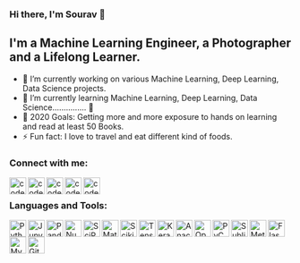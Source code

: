 ### Hi there, I'm Sourav 👋

## I'm a Machine Learning Engineer, a Photographer and a Lifelong Learner.
- 🔭 I’m currently working on various Machine Learning, Deep Learning, Data Science projects.
- 🌱 I’m currently learning Machine Learning, Deep Learning, Data Science............... 🤣
- 🥅 2020 Goals: Getting more and more exposure to hands on learning and read at least 50 Books.
- ⚡ Fun fact: I love to travel and eat different kind of foods.

### Connect with me:

[<img align="left" alt="codeSTACKr.com" width="30px" src="https://github.com/Souravban/Souravban/blob/master/assets/website.png"/>][website]
[<img align="left" alt="codeSTACKr.com" width="30px" src="https://github.com/Souravban/Souravban/blob/master/assets/gmail.png"/>][gmail]
[<img align="left" alt="codeSTACKr | LinkedIn" width="30px" src="https://github.com/Souravban/Souravban/blob/master/assets/linkedin.png"/>][linkedin]
[<img align="left" alt="codeSTACKr | Twitter" width="30px" src="https://github.com/Souravban/Souravban/blob/master/assets/medium.png"/>][medium]
[<img align="left" alt="codeSTACKr | Twitter" width="30px" src="https://github.com/Souravban/Souravban/blob/master/assets/twitter.png"/>][twitter]

<br />

### Languages and Tools:

<img align="left" alt="Python" width="30px" src="https://github.com/Souravban/Souravban/blob/master/assets/python.png"/>

<img align="left" alt="Jupyter Notebook" width="30px" src="https://github.com/Souravban/Souravban/blob/master/assets/jupyter_notebook.png"/>

<img align="left" alt="Pandas" width="30px" src="https://github.com/Souravban/Souravban/blob/master/assets/pandas.png"/>

<img align="left" alt="NumPy" width="30px" src="https://github.com/Souravban/Souravban/blob/master/assets/numpy.png"/>

<img align="left" alt="SciPy" width="30px" src="https://github.com/Souravban/Souravban/blob/master/assets/scipy.png"/>

<img align="left" alt="Matplotlib" width="30px" src="https://github.com/Souravban/Souravban/blob/master/assets/matplotlib.png"/>

<img align="left" alt="Scikit Learn" width="30px" src="https://github.com/Souravban/Souravban/blob/master/assets/scikit_learn.png"/>

<img align="left" alt="Tensorflow" width="30px" src="https://github.com/Souravban/Souravban/blob/master/assets/tensorflow.png"/>

<img align="left" alt="Keras" width="30px" src="https://github.com/Souravban/Souravban/blob/master/assets/keras.png"/>

<img align="left" alt="Anaconda" width="30px" src="https://github.com/Souravban/Souravban/blob/master/assets/anaconda.png"/>

<img align="left" alt="Open CV" width="30px" src="https://github.com/Souravban/Souravban/blob/master/assets/open_cv.png"/>

<img align="left" alt="PyCharm" width="30px" src="https://github.com/Souravban/Souravban/blob/master/assets/pycharm.png"/>

<img align="left" alt="Sublime Text" width="30px" src="https://github.com/Souravban/Souravban/blob/master/assets/sublime_text.png"/>

<img align="left" alt="Metabase" width="30px" src="https://github.com/Souravban/Souravban/blob/master/assets/metabase.png"/>

<img align="left" alt="Flask" width="30px" src="https://github.com/Souravban/Souravban/blob/master/assets/flask.png"/>

<img align="left" alt="MySQL" width="30px" src="https://github.com/Souravban/Souravban/blob/master/assets/mysql.png"/>

<img align="left" alt="GitLab" width="30px" src="https://github.com/Souravban/Souravban/blob/master/assets/gitlab.png"/>

<br />
<br />

[website]: http://souravban.github.io/
[gmail]: https://mail.google.com/mail/?view=cm&fs=1&tf=1&to=souravbanerjee216@gmail.com
[linkedin]: https://www.linkedin.com/in/iamsouravbanerjee/
[medium]: https://medium.com/@souravbanerjee216/
[twitter]: https://twitter.com/iamsouravban/
